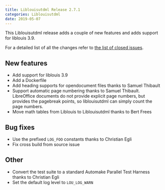 ```yaml
---
title: Liblouisutdml Release 2.7.1
categories: Liblouisutdml
date: 2019-05-07
---
```


This Liblouisutdml release adds a couple of new features and adds support for liblouis 3.9.

For a detailed list of all the changes refer to [the list of closed issues](https://github.com/liblouis/liblouisutdml/milestone/4?closed=1).

## New features

-   Add support for liblouis 3.9
-   Add a Dockerfile
-   Add heading supports for opendocument files thanks to Samuel Thibault
-   Support automatic page numbering thanks to Samuel Thibault. LibreOffice documents do not provide explicit page numbers, but provides the pagebreak points, so liblouisutdml can simply count the page numbers.
-   Move math tables from Liblouis to Liblouisutdml thanks to Bert Frees

## Bug fixes

-   Use the prefixed `LOG_FOO` constants thanks to Christian Egli
-   Fix cross build from source issue

## Other

-   Convert the test suite to a standard Automake Parallel Test Harness thanks to Christian Egli
-   Set the default log level to `LOU_LOG_WARN`

